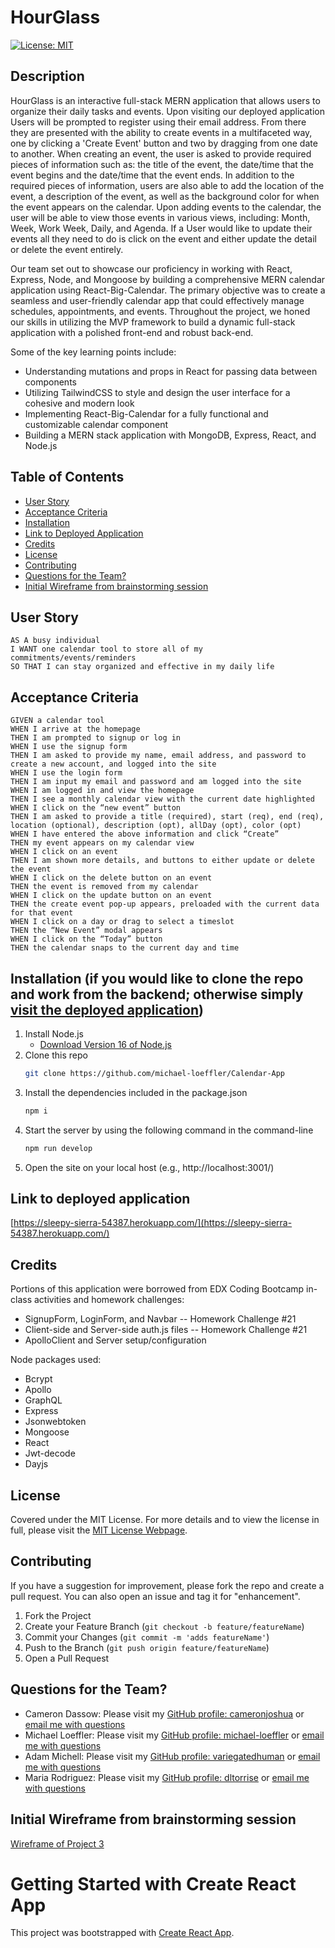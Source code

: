 # HourGlass
[![License: MIT](https://img.shields.io/badge/License-MIT-yellow.svg)](https://opensource.org/licenses/MIT)

## Description

HourGlass is an interactive full-stack MERN application that allows users to organize their daily tasks and events. Upon visiting our deployed application Users will be prompted to register using their email address. From there they are presented with the ability to create events in a multifaceted way, one by clicking a 'Create Event' button and two by dragging from one date to another. When creating an event, the user is asked to provide required pieces of information such as: the title of the event, the date/time that the event begins and the date/time that the event ends. In addition to the required pieces of information, users are also able to add the location of the event, a description of the event, as well as the background color for when the event appears on the calendar. Upon adding events to the calendar, the user will be able to view those events in various views, including: Month, Week, Work Week, Daily, and Agenda. If a User would like to update their events all they need to do is click on the event and either update the detail or delete the event entirely. 

Our team set out to showcase our proficiency in working with React, Express, Node, and Mongoose by building a comprehensive MERN calendar application using React-Big-Calendar. The primary objective was to create a seamless and user-friendly calendar app that could effectively manage schedules, appointments, and events. Throughout the project, we honed our skills in utilizing the MVP framework to build a dynamic full-stack application with a polished front-end and robust back-end.

Some of the key learning points include:

* Understanding mutations and props in React for passing data between components
* Utilizing TailwindCSS to style and design the user interface for a cohesive and modern look
* Implementing React-Big-Calendar for a fully functional and customizable calendar component
* Building a MERN stack application with MongoDB, Express, React, and Node.js

## Table of Contents
        
- [User Story](#user-story)
- [Acceptance Criteria](#acceptance-criteria)
- [Installation](#installation-if-you-would-like-to-clone-the-repo-and-work-from-the-backend-otherwise-simply-visit-the-deployed-application)
- [Link to Deployed Application](#link-to-deployed-application)
- [Credits](#credits)
- [License](#license)
- [Contributing](#contributing)
- [Questions for the Team?](#questions-for-the-team)
- [Initial Wireframe from brainstorming session](#initial-wireframe-from-brainstorming-session)

## User Story
```
AS A busy individual
I WANT one calendar tool to store all of my commitments/events/reminders
SO THAT I can stay organized and effective in my daily life

```
## Acceptance Criteria
```
GIVEN a calendar tool
WHEN I arrive at the homepage
THEN I am prompted to signup or log in
WHEN I use the signup form
THEN I am asked to provide my name, email address, and password to create a new account, and logged into the site
WHEN I use the login form
THEN I am input my email and password and am logged into the site
WHEN I am logged in and view the homepage
THEN I see a monthly calendar view with the current date highlighted 
WHEN I click on the “new event” button
THEN I am asked to provide a title (required), start (req), end (req), location (optional), description (opt), allDay (opt), color (opt)
WHEN I have entered the above information and click “Create”
THEN my event appears on my calendar view
WHEN I click on an event
THEN I am shown more details, and buttons to either update or delete the event
WHEN I click on the delete button on an event
THEN the event is removed from my calendar
WHEN I click on the update button on an event
THEN the create event pop-up appears, preloaded with the current data for that event
WHEN I click on a day or drag to select a timeslot
THEN the “New Event” modal appears
WHEN I click on the “Today” button
THEN the calendar snaps to the current day and time
```
 
## Installation (if you would like to clone the repo and work from the backend; otherwise simply [visit the deployed application](https://sleepy-sierra-54387.herokuapp.com/)) 
1. Install Node.js
    - [Download Version 16 of Node.js](https://nodejs.org/download/release/v16.18.0/node-v16.18.0-x64.msi)
2. Clone this repo
   ```sh
   git clone https://github.com/michael-loeffler/Calendar-App
   ```
3. Install the dependencies included in the package.json
   ```sh
   npm i
   ```
4. Start the server by using the following command in the command-line
   ```sh
   npm run develop
   ```
5. Open the site on your local host (e.g., http://localhost:3001/)

## Link to deployed application
[https://sleepy-sierra-54387.herokuapp.com/](https://sleepy-sierra-54387.herokuapp.com/)

## Credits
Portions of this application were borrowed from EDX Coding Bootcamp in-class activities and homework challenges:
- SignupForm, LoginForm, and Navbar -- Homework Challenge #21
- Client-side and Server-side auth.js files -- Homework Challenge #21
- ApolloClient and Server setup/configuration

Node packages used:
  - Bcrypt
  - Apollo
  - GraphQL
  - Express
  - Jsonwebtoken
  - Mongoose
  - React
  - Jwt-decode
  - Dayjs

## License
    
Covered under the MIT License. For more details and to view the license in full, please visit the [MIT License Webpage](https://choosealicense.com/licenses/mit/).

## Contributing
    
If you have a suggestion for improvement, please fork the repo and create a pull request. You can also open an issue and tag it for "enhancement".
1. Fork the Project
2. Create your Feature Branch (`git checkout -b feature/featureName`)
3. Commit your Changes (`git commit -m 'adds featureName'`)
4. Push to the Branch (`git push origin feature/featureName`)
5. Open a Pull Request

## Questions for the Team?

* Cameron Dassow: Please visit my [GitHub profile: cameronjoshua](https://github.com/cameronjoshua) or [email me with questions](mailto:cameronda145@gmail.com)
* Michael Loeffler: Please visit my [GitHub profile: michael-loeffler](https://github.com/michael-loeffler) or [email me with questions](mailto:michaeloeffler23@gmail.com)
* Adam Michell: Please visit my [GitHub profile: variegatedhuman](https://github.com/Variegatedhuman) or [email me with questions](mailto:agmspu@gmail.com)
* Maria Rodriguez: Please visit my [GitHub profile: dltorrise](https://github.com/https://github.com/mariadolores06e) or [email me with questions](mailto:mrodriguez.psychology@gmail.com)

## Initial Wireframe from brainstorming session
[Wireframe of Project 3](https://docs.google.com/presentation/d/1feiebIIicAXNLAH9tOJjR_aN7jJm15KslnMn_zxsYLM/edit#slide=id.g2216435a615_4_15)

# Getting Started with Create React App
This project was bootstrapped with [Create React App](https://github.com/facebook/create-react-app).

